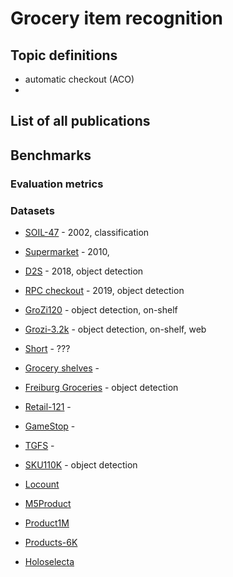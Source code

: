 # Grocery item recognition

## Topic definitions

- automatic checkout (ACO)
- 

## List of all publications

## Benchmarks

### Evaluation metrics

### Datasets
- [SOIL-47](http://aprs.dictaconference.org/accv2002/accv2002_proceedings/Koubaroulis840.pdf) - 2002, classification
- [Supermarket](https://www.ic.unicamp.br/~rocha/pub/papers/automatic-fruit-and-vegetable-classification-from-images-compag-2010.pdf) - 2010, 
- [D2S](https://www.mvtec.com/company/research/datasets/mvtec-d2s) - 2018, object detection
- [RPC checkout](https://rpc-dataset.github.io/) - 2019, object detection

- [GroZi120](http://vision.ucsd.edu/~carolina/files/grozi_slam.pdf) - object detection, on-shelf
- [Grozi-3.2k](https://link.springer.com/content/pdf/10.1007%2F978-3-319-10605-2_29.pdf) - object detection, on-shelf, web
- [Short](https://ieeexplore.ieee.org/document/6836057) - ???
- [Grocery shelves](https://www.cmpe.boun.edu.tr/sites/default/files/icivc2014_paper.pdf) - 
- [Freiburg Groceries](http://aisdatasets.informatik.uni-freiburg.de/freiburg_groceries_dataset/) - object detection
- [Retail-121](https://openaccess.thecvf.com/content_cvpr_2017/papers/Karlinsky_Fine-Grained_Recognition_of_CVPR_2017_paper.pdf) - 
- [GameStop](https://openaccess.thecvf.com/content_cvpr_2017/papers/Karlinsky_Fine-Grained_Recognition_of_CVPR_2017_paper.pdf) - 
- [TGFS](https://dl.acm.org/doi/pdf/10.1145/3323873.3325033) - 
- [SKU110K](https://github.com/eg4000/SKU110K_CVPR19) - object detection
- [Locount](https://arxiv.org/pdf/2003.08230v2.pdf) 

- [M5Product](https://arxiv.org/pdf/2003.08230v2.pdf)
- [Product1M](https://ieeexplore.ieee.org/stamp/stamp.jsp?tp=&arnumber=9710435)
- [Products-6K](https://dl.acm.org/doi/10.1145/3453892.3453894)
- [Holoselecta](https://cocoa.ethz.ch/downloads/2019/11/2509_a26-fuchs.pdf)